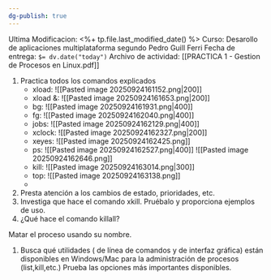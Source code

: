 ```yaml
---
dg-publish: true
---
```


Ultima Modificacion: <%+ tp.file.last_modified_date() %>
Curso: Desarollo de aplicaciones multiplataforma segundo
Pedro Guill Ferri
Fecha de entrega: `$= dv.date("today")`
Archivo de actividad: [[PRACTICA 1 - Gestion de Procesos en Linux.pdf]]

1. Practica todos los comandos explicados 
	 - xload:
	 ![[Pasted image 20250924161152.png|200]]
	 - xload &:
	 ![[Pasted image 20250924161653.png|200]]
	 - bg:
	 ![[Pasted image 20250924161931.png|400]]
	 - fg:
	 ![[Pasted image 20250924162040.png|400]]
	 - jobs:
	 ![[Pasted image 20250924162129.png|400]]
	 - xclock:
	 ![[Pasted image 20250924162327.png|200]]
	 - xeyes:
	 ![[Pasted image 20250924162425.png]]
	 - ps:
	 ![[Pasted image 20250924162527.png|400]]
	 ![[Pasted image 20250924162646.png]]
	 - kill:
	 ![[Pasted image 20250924163014.png|300]]
	 - top:
	 ![[Pasted image 20250924163138.png]]
	 - 
2. Presta atención a los cambios de estado, prioridades, etc. 
3. Investiga que hace el comando xkill. Pruébalo y proporciona ejemplos de uso. 
4. ¿Qué hace el comando killall? 

Matar el proceso usando su nombre.

1. Busca qué utilidades ( de línea de comandos y de interfaz gráfica) están disponibles en Windows/Mac para la administración de procesos (list,kill,etc.) Prueba las opciones más importantes disponibles.